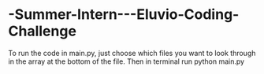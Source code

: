 # -Summer-Intern---Eluvio-Coding-Challenge

To run the code in main.py, just choose which files you want to look through in the array at the bottom of the file. Then in terminal run python main.py
